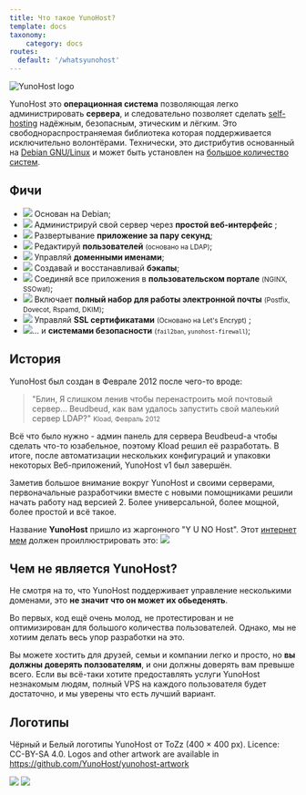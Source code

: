 ```yaml
---
title: Что такое YunoHost?
template: docs
taxonomy:
    category: docs
routes:
  default: '/whatsyunohost'
---
```


![YunoHost logo](image://YunoHost_logo_vertical.png?resize=400&id=ynhlogo)

YunoHost это **операционная система** позволяющая легко администрировать **сервера**, и следовательно позволяет сделать [self-hosting](/selfhosting) надёжным, безопасным, этическим и лёгким. Это свободнораспространяемая библиотека которая поддерживается исключительно волонтёрами. Технически, это дистрибутив основанный на [Debian GNU/Linux](https://debian.org) и может быть установлен на [большое количество систем](/install).

## Фичи

- ![](image://icon-debian.png?resize=32&classes=inline) Основан на Debian;
- ![](image://icon-tools.png?resize=32&classes=inline) Администрируй свой сервер через **простой веб-интерфейс** ;
- ![](image://icon-package.png?resize=32&classes=inline) Развертывание **приложение за пару секунд**;
- ![](image://icon-users.png?resize=32&classes=inline) Редактируй **пользователей** <small>(основано на LDAP)</small>;
- ![](image://icon-globe.png?resize=32&classes=inline) Управляй **доменными именами**;
- ![](image://icon-medic.png?resize=32&classes=inline) Создавай и восстанавливай **бэкапы**;
- ![](image://icon-door.png?resize=32&classes=inline) Соединяй все приложения в **пользовательском портале** <small>(NGINX, SSOwat)</small>;
- ![](image://icon-mail.png?resize=32&classes=inline) Включает **полный набор для работы электронной почты** <small>(Postfix, Dovecot, Rspamd, DKIM)</small>;
- ![](image://icon-lock.png?resize=32&classes=inline) Управляй **SSL сертификатами** <small>(Основано на Let's Encrypt)</small> ;
- ![](image://icon-shield.png?resize=32&classes=inline)... и **системами безопасности** <small>(`fail2ban`, `yunohost-firewall`)</small>;

## История

YunoHost был создан в Феврале 2012 после чего-то вроде:

> "Блин, Я слишком ленив чтобы перенастроить мой почтовый сервер... Beudbeud, как вам удалось запустить свой малеький сервер LDAP?"
> <small>Kload, Февраль 2012</small>

Всё что было нужно - админ панель для сервера Beudbeud-а чтобы сделать что-то юзабельное, поэтому Kload решил её разработать. В итоге, после автоматизации нескольких конфигураций и упаковки некоторых Веб-приложений, YunoHost v1 был завершён.

Заметив большое внимание вокруг YunoHost и своими серверами, первоначальные разработчики вместе с новыми помощниками решили начать работу над версией 2. Более универсальной, более мощной, более простой и всё такое.

Название **YunoHost** пришло из жаргонного "Y U NO Host". Этот [интернет мем](https://ru.wikipedia.org/wiki/%D0%98%D0%BD%D1%82%D0%B5%D1%80%D0%BD%D0%B5%D1%82-%D0%BC%D0%B5%D0%BC) должен проиллюстрировать это:
![](image://dude_yunohost.jpg)

## Чем не является YunoHost?

Не смотря на то, что YunoHost поддерживает управление несколькими доменами, это **не значит что он может их обьеденять**.

Во первых, код ещё очень молод, не протестирован и не оптимизирован для большого количества пользователей. Однако, мы не хотиим делать весь упор разработки на это.

Вы можете хостить для друзей, семьи и компании легко и просто, но **вы должны доверять ползователям**, и они должны доверять вам превыше всего. Если вы всё-таки хотите предоставлять услуги YunoHost незнакомым людям, полный VPS на каждого пользователя будет достаточно, и мы уверены что есть лучший вариант.

## Логотипы

Чёрный и Белый логотипы YunoHost от ToZz (400 × 400 px). Licence: CC-BY-SA 4.0. Logos and other artwork are available in <https://github.com/YunoHost/yunohost-artwork>

![](image://ynh_logo_black_300dpi.png?resize=220) ![](image://ynh_logo_white_300dpi.png?resize=220&id=whitelogo)
